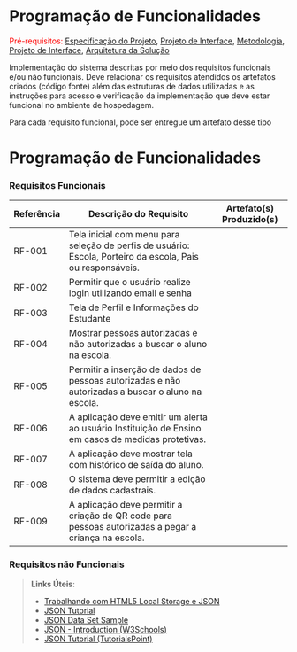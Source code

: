 # Programação de Funcionalidades

<span style="color:red">Pré-requisitos: <a href="2-Especificação do Projeto.md"> Especificação do Projeto</a></span>, <a href="3-Projeto de Interface.md"> Projeto de Interface</a>, <a href="4-Metodologia.md"> Metodologia</a>, <a href="3-Projeto de Interface.md"> Projeto de Interface</a>, <a href="5-Arquitetura da Solução.md"> Arquitetura da Solução</a>

Implementação do sistema descritas por meio dos requisitos funcionais e/ou não funcionais. Deve relacionar os requisitos atendidos os artefatos criados (código fonte) além das estruturas de dados utilizadas e as instruções para acesso e verificação da implementação que deve estar funcional no ambiente de hospedagem.

Para cada requisito funcional, pode ser entregue um artefato desse tipo


# Programação de Funcionalidades

### Requisitos Funcionais

| Referência   | Descrição do Requisito  | Artefato(s) Produzido(s) |
|------|-----------------------------------------|----|
| RF-001| Tela inicial com menu para seleção de perfis de usuário: Escola, Porteiro da escola, Pais ou responsáveis. |       |
| RF-002 |  Permitir que o usuário realize login utilizando email e senha |             | 
| RF-003 |   Tela de Perfil e Informações do Estudante   |                    |
| RF-004 |  Mostrar pessoas autorizadas e não autorizadas a buscar o aluno na escola.|           |
| RF-005 |  Permitir a inserção de dados de pessoas autorizadas e não autorizadas a buscar o aluno na escola.|            |
| RF-006 |   A aplicação deve emitir um alerta ao usuário Instituição de Ensino em casos de medidas protetivas. |             |	
| RF-007 |   A aplicação deve mostrar tela com histórico de saída do aluno. |           |	
| RF-008 | O sistema deve permitir a edição de dados cadastrais.	|                    |
| RF-009 | A aplicação deve permitir a criação de QR code para pessoas autorizadas a pegar a criança na escola.|     |


### Requisitos não Funcionais



> **Links Úteis**:
>
> - [Trabalhando com HTML5 Local Storage e JSON](https://www.devmedia.com.br/trabalhando-com-html5-local-storage-e-json/29045)
> - [JSON Tutorial](https://www.w3resource.com/JSON)
> - [JSON Data Set Sample](https://opensource.adobe.com/Spry/samples/data_region/JSONDataSetSample.html)
> - [JSON - Introduction (W3Schools)](https://www.w3schools.com/js/js_json_intro.asp)
> - [JSON Tutorial (TutorialsPoint)](https://www.tutorialspoint.com/json/index.htm)
